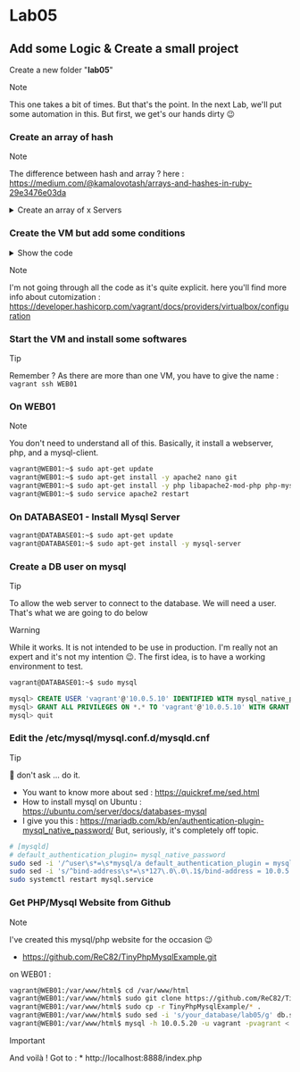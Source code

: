 # Lab05
## Add some Logic & Create a small project
Create a new folder "**lab05**"

> [!NOTE]
> This one takes a bit of times.  But that's the point.
> In the next Lab, we'll put some automation in this.
> But first, we get's our hands dirty :wink:

### Create an array of hash

> [!NOTE]
> The difference between hash and array ? here :
> https://medium.com/@kamalovotash/arrays-and-hashes-in-ruby-29e3476e03da

<details><summary>Create an array of x Servers</summary><p>

```ruby
# Create a array of hash for 2 servers
servers = [
  {
    :server_hostname => "WEB01",
    :server_ip => "10.0.5.10",
    :server_function => "PHP",
    :server_box => "envimation/ubuntu-xenial"
  },
  {
    :server_hostname => "DATABASE01",
    :server_ip => "10.0.5.20",
    :server_function => "MYSQL",
    :server_box => "ubuntu/focal64"
  }
]
```

</p></details>

### Create the VM but add some conditions

<details><summary>Show the code</summary><p>

```ruby
Vagrant.configure("2") do |config|
  servers.each do |server|
    
    config.vm.define server[:server_hostname] do |srv|
      srv.vm.box = server[:server_box]
      srv.vm.hostname = server[:server_hostname]
      srv.vm.network "private_network", ip: server[:server_ip]
      # IF the server is the Web server Create a port forwarding
      # and put some hardware limitations
      if server[:server_function] == "PHP"
        srv.vm.network "forwarded_port", guest: 80, host: 8888, id: "http"
        srv.vm.provider :virtualbox do |vbox|
          vbox.customize ["modifyvm", :id, "--memory", 512]
          vbox.customize ["modifyvm", :id, "--cpu", 1]
        end
      elsif server[:server_function] == "MYSQL"
      # If Database then other limitations
        srv.vm.provider :virtualbox do |vbox|
          vbox.customize ["modifyvm", :id, "--memory", 1024]
          vbox.customize ["modifyvm", :id, "--cpu", 1]
        end
      end
    end
  end
end
```

</p></details>

> [!NOTE]
> I'm not going through all the code as it's quite explicit.
> here you'll find more info about cutomization :
> https://developer.hashicorp.com/vagrant/docs/providers/virtualbox/configuration


### Start the VM and install some softwares

> [!TIP]
> Remember ? As there are more than one VM, you have to give the name :
> ``` vagrant ssh WEB01 ```

### On WEB01

> [!NOTE]
> You don't need to understand all of this.
> Basically, it install a webserver, php, and a mysql-client.

```bash
vagrant@WEB01:~$ sudo apt-get update
vagrant@WEB01:~$ sudo apt-get install -y apache2 nano git
vagrant@WEB01:~$ sudo apt-get install -y php libapache2-mod-php php-mysql mysql-client iputils-ping
vagrant@WEB01:~$ sudo service apache2 restart
```

### On DATABASE01 - Install Mysql Server

```bash
vagrant@DATABASE01:~$ sudo apt-get update
vagrant@DATABASE01:~$ sudo apt-get install -y mysql-server
```

### Create a DB user on mysql

> [!TIP]
> To allow the web server to connect to the database.  We will need a user.
> That's what we are going to do below

> [!WARNING]
> While it works.  It is not intended to be use in production.
> I'm really not an expert and it's not my intention :wink:.
> The first idea, is to have a working environment to test.

```bash
vagrant@DATABASE01:~$ sudo mysql
```

```sql
mysql> CREATE USER 'vagrant'@'10.0.5.10' IDENTIFIED WITH mysql_native_password BY 'vagrant';
mysql> GRANT ALL PRIVILEGES ON *.* TO 'vagrant'@'10.0.5.10' WITH GRANT OPTION;
mysql> quit
```

### Edit the /etc/mysql/mysql.conf.d/mysqld.cnf

> [!TIP]
> :shushing_face: don't ask ... do it.
> * You want to know more about sed : https://quickref.me/sed.html
> * How to install mysql on Ubuntu : https://ubuntu.com/server/docs/databases-mysql
> * I give you this : https://mariadb.com/kb/en/authentication-plugin-mysql_native_password/
> But, seriously, it's completely off topic.

``` bash
# [mysqld]
# default_authentication_plugin= mysql_native_password
sudo sed -i '/^user\s*=\s*mysql/a default_authentication_plugin = mysql_native_password' /etc/mysql/mysql.conf.d/mysqld.cnf
sudo sed -i 's/^bind-address\s*=\s*127\.0\.0\.1$/bind-address = 10.0.5.20/' /etc/mysql/mysql.conf.d/mysqld.cnf
sudo systemctl restart mysql.service
```

### Get PHP/Mysql Website from Github
> [!NOTE]
> I've created this mysql/php website for the occasion :wink:
> * https://github.com/ReC82/TinyPhpMysqlExample.git

on WEB01 : 
```bash
vagrant@WEB01:/var/www/html$ cd /var/www/html
vagrant@WEB01:/var/www/html$ sudo git clone https://github.com/ReC82/TinyPhpMysqlExample.git
vagrant@WEB01:/var/www/html$ sudo cp -r TinyPhpMysqlExample/* .
vagrant@WEB01:/var/www/html$ sudo sed -i 's/your_database/lab05/g' db.sql
vagrant@WEB01:/var/www/html$ mysql -h 10.0.5.20 -u vagrant -pvagrant < db.sql
```

> [!IMPORTANT]
> And voilà ! Got to : * http://localhost:8888/index.php

